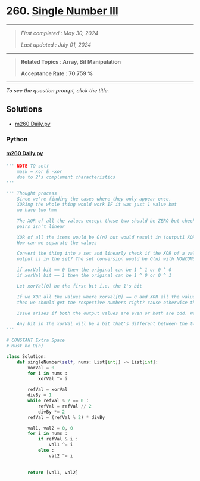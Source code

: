 # 260. [Single Number III](<https://leetcode.com/problems/single-number-iii>)

------

> *First completed : May 30, 2024*
>
> *Last updated : July 01, 2024*


------

> **Related Topics** : **Array, Bit Manipulation**
>
> **Acceptance Rate** : **70.759 %**


------

*To see the question prompt, click the title.*

## Solutions

- [m260 Daily.py](<../my-submissions/m260 Daily.py>)
### Python
#### [m260 Daily.py](<../my-submissions/m260 Daily.py>)
```Python
''' NOTE TO self
    mask = xor & -xor
    due to 2's complement characteristics
'''

''' Thought process
    Since we're finding the cases where they only appear once,
    XORing the whole thing would work IF it was just 1 value but
    we have two hmm

    The XOR of all the values except those two should be ZERO but checking
    pairs isn't linear

    XOR of all the items would be O(n) but would result in (output1 XOR output2)
    How can we separate the values

    Convert the thing into a set and linearly check if the XOR of a value with the above
    output is in the set? The set conversion would be O(n) with NONCONSTANT space then

    if xorVal bit == 0 then the original can be 1 ^ 1 or 0 ^ 0
    if xorVal bit == 1 then the original can be 1 ^ 0 or 0 ^ 1

    Let xorVal[0] be the first bit i.e. the 1's bit

    If we XOR all the values where xorVal[0] == 0 and XOR all the values where xorVal[0] == 1 
    then we should get the respective numbers right? cause otherwise they wouldn't XOR to 0

    Issue arises if both the output values are even or both are odd. We need to find a differentiating bit.

    Any bit in the xorVal will be a bit that's different between the two output values.
'''

# CONSTANT Extra Space
# Must be O(n)

class Solution:
    def singleNumber(self, nums: List[int]) -> List[int]:
        xorVal = 0
        for i in nums :
            xorVal ^= i

        refVal = xorVal
        divBy = 1 
        while refVal % 2 == 0 :
            refVal = refVal // 2
            divBy *= 2
        refVal = (refVal % 2) * divBy

        val1, val2 = 0, 0        
        for i in nums :
            if refVal & i :
                val1 ^= i
            else :
                val2 ^= i
            
                
        return [val1, val2]

        
```

